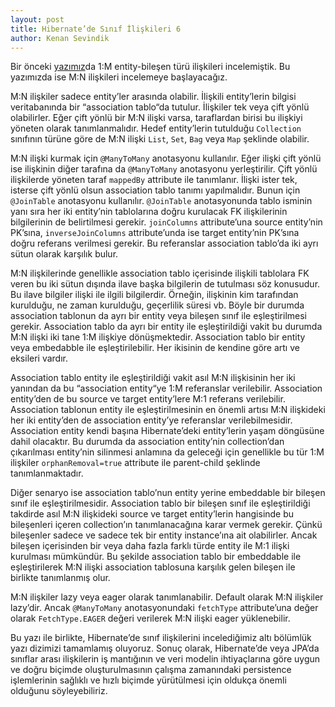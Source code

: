 ```yaml
---
layout: post
title: Hibernate’de Sınıf İlişkileri 6
author: Kenan Sevindik
---
```


Bir önceki [yazımız](http://www.kenansevindik.com/hibernatede-sinif-iliskileri-5/)da 1:M entity-bileşen türü ilişkileri 
incelemiştik. Bu yazımızda ise M:N ilişkileri incelemeye başlayacağız.

M:N ilişkiler sadece entity’ler arasında olabilir. İlişkili entity’lerin bilgisi veritabanında bir “association tablo“da 
tutulur. İlişkiler tek veya çift yönlü olabilirler. Eğer çift yönlü bir M:N ilişki varsa, taraflardan birisi bu ilişkiyi 
yöneten olarak tanımlanmalıdır. Hedef entity’lerin tutulduğu `Collection` sınıfının türüne göre de M:N ilişki `List`, 
`Set`, `Bag` veya `Map` şeklinde olabilir.

M:N ilişki kurmak için `@ManyToMany` anotasyonu kullanılır. Eğer ilişki çift yönlü ise ilişkinin diğer tarafına da 
`@ManyToMany` anotasyonu yerleştirilir. Çift yönlü ilişkilerde yöneten taraf `mappedBy` attribute ile tanımlanır. İlişki 
ister tek, isterse çift yönlü olsun association tablo tanımı yapılmalıdır. Bunun için `@JoinTable` anotasyonu kullanılır. 
`@JoinTable` anotasyonunda tablo isminin yanı sıra her iki entity’nin tablolarına doğru kurulacak FK ilişkilerinin 
bilgilerinin de belirtilmesi gerekir. `joinColumns` attribute’una source entity’nin PK’sına, `inverseJoinColumns` 
attribute’unda ise target entity’nin PK’sına doğru referans verilmesi gerekir. Bu referanslar association tablo’da iki 
ayrı sütun olarak karşılık bulur.

M:N ilişkilerinde genellikle association tablo içerisinde ilişkili tablolara FK veren bu iki sütun dışında ilave başka 
bilgilerin de tutulması söz konusudur. Bu ilave bilgiler ilişki ile ilgili bilgilerdir. Örneğin, ilişkinin kim tarafından 
kurulduğu, ne zaman kurulduğu, geçerlilik süresi vb. Böyle bir durumda association tablonun da ayrı bir entity veya 
bileşen sınıf ile eşleştirilmesi gerekir. Association tablo da ayrı bir entity ile eşleştirildiği vakit bu durumda M:N 
ilişki iki tane 1:M ilişkiye dönüşmektedir. Association tablo bir entity veya embedabble ile eşleştirilebilir. Her 
ikisinin de kendine göre artı ve eksileri vardır.

Association tablo entity ile eşleştirildiği vakit asıl M:N ilişkisinin her iki yanından da bu “association entity“ye 1:M 
referanslar verilebilir. Association entity’den de bu source ve target entity’lere M:1 referans verilebilir. Association 
tablonun entity ile eşleştirilmesinin en önemli artısı M:N ilişkideki her iki entity’den de association entity’ye referanslar 
verilebilmesidir. Association entity kendi başına Hibernate’deki entity’lerin yaşam döngüsüne dahil olacaktır. Bu durumda 
da association entity’nin collection’dan çıkarılması entity’nin silinmesi anlamına da geleceği için genellikle bu tür 1:M 
ilişkiler `orphanRemoval=true` attribute ile parent-child şeklinde tanımlanmaktadır.

Diğer senaryo ise association tablo’nun entity yerine embeddable bir bileşen sınıf ile eşleştirilmesidir. Association 
tablo bir bileşen sınıf ile eşleştirildiği takdirde asıl M:N ilişkideki source ve target entity’lerin hangisinde bu 
bileşenleri içeren collection’ın tanımlanacağına karar vermek gerekir. Çünkü bileşenler sadece ve sadece tek bir entity 
instance’ına ait olabilirler. Ancak bileşen içerisinden bir veya daha fazla farklı türde entity ile M:1 ilişki kurulması 
mümkündür. Bu şekilde association tablo bir embeddable ile eşleştirilerek M:N ilişki association tablosuna karşılık gelen 
bileşen ile birlikte tanımlanmış olur.

M:N ilişkiler lazy veya eager olarak tanımlanabilir. Default olarak M:N ilişkiler lazy’dir. Ancak `@ManyToMany` 
anotasyonundaki `fetchType` attribute’una değer olarak `FetchType.EAGER` değeri verilerek M:N ilişki eager yüklenebilir.

Bu yazı ile birlikte, Hibernate’de sınıf ilişkilerini incelediğimiz altı bölümlük yazı dizimizi tamamlamış oluyoruz. 
Sonuç olarak, Hibernate’de veya JPA’da sınıflar arası ilişkilerin iş mantığının ve veri modelin ihtiyaçlarına göre uygun 
ve doğru biçimde oluşturulmasının çalışma zamanındaki persistence işlemlerinin sağlıklı ve hızlı biçimde yürütülmesi için 
oldukça önemli olduğunu söyleyebiliriz.
